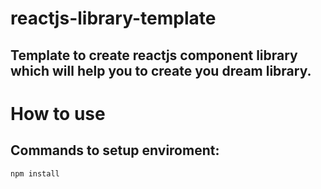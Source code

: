 # reactjs-library-template

## Template to create reactjs component library which will help you to create you dream library.


# How to use

## Commands to setup enviroment:
```
npm install
```
